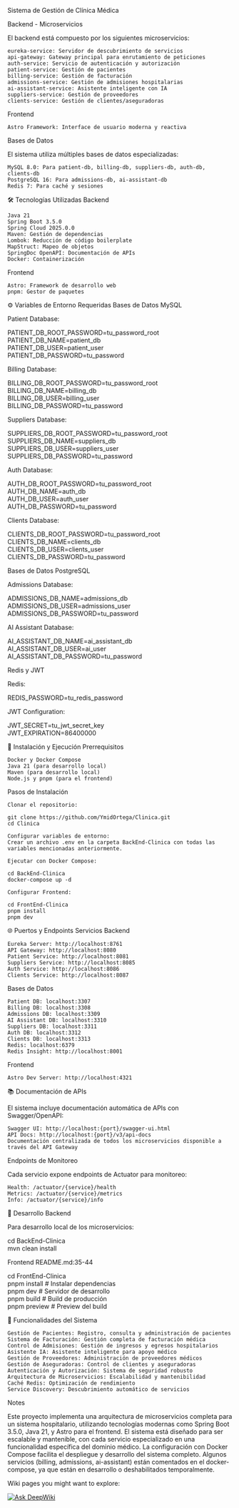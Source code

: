 Sistema de Gestión de Clínica Médica

Backend - Microservicios

El backend está compuesto por los siguientes microservicios:

    eureka-service: Servidor de descubrimiento de servicios
    api-gateway: Gateway principal para enrutamiento de peticiones
    auth-service: Servicio de autenticación y autorización
    patient-service: Gestión de pacientes
    billing-service: Gestión de facturación
    admissions-service: Gestión de admisiones hospitalarias
    ai-assistant-service: Asistente inteligente con IA
    suppliers-service: Gestión de proveedores
    clients-service: Gestión de clientes/aseguradoras

Frontend

    Astro Framework: Interface de usuario moderna y reactiva

Bases de Datos

El sistema utiliza múltiples bases de datos especializadas:

    MySQL 8.0: Para patient-db, billing-db, suppliers-db, auth-db, clients-db
    PostgreSQL 16: Para admissions-db, ai-assistant-db
    Redis 7: Para caché y sesiones

🛠️ Tecnologías Utilizadas
Backend

    Java 21
    Spring Boot 3.5.0
    Spring Cloud 2025.0.0
    Maven: Gestión de dependencias
    Lombok: Reducción de código boilerplate
    MapStruct: Mapeo de objetos
    SpringDoc OpenAPI: Documentación de APIs
    Docker: Containerización

Frontend

    Astro: Framework de desarrollo web
    pnpm: Gestor de paquetes

⚙️ Variables de Entorno Requeridas
Bases de Datos MySQL

Patient Database:

PATIENT_DB_ROOT_PASSWORD=tu_password_root  
PATIENT_DB_NAME=patient_db  
PATIENT_DB_USER=patient_user  
PATIENT_DB_PASSWORD=tu_password

Billing Database:

BILLING_DB_ROOT_PASSWORD=tu_password_root  
BILLING_DB_NAME=billing_db  
BILLING_DB_USER=billing_user  
BILLING_DB_PASSWORD=tu_password

Suppliers Database:

SUPPLIERS_DB_ROOT_PASSWORD=tu_password_root  
SUPPLIERS_DB_NAME=suppliers_db  
SUPPLIERS_DB_USER=suppliers_user  
SUPPLIERS_DB_PASSWORD=tu_password

Auth Database:

AUTH_DB_ROOT_PASSWORD=tu_password_root  
AUTH_DB_NAME=auth_db  
AUTH_DB_USER=auth_user  
AUTH_DB_PASSWORD=tu_password

Clients Database:

CLIENTS_DB_ROOT_PASSWORD=tu_password_root  
CLIENTS_DB_NAME=clients_db  
CLIENTS_DB_USER=clients_user  
CLIENTS_DB_PASSWORD=tu_password

Bases de Datos PostgreSQL

Admissions Database:

ADMISSIONS_DB_NAME=admissions_db  
ADMISSIONS_DB_USER=admissions_user  
ADMISSIONS_DB_PASSWORD=tu_password

AI Assistant Database:

AI_ASSISTANT_DB_NAME=ai_assistant_db  
AI_ASSISTANT_DB_USER=ai_user  
AI_ASSISTANT_DB_PASSWORD=tu_password

Redis y JWT

Redis:

REDIS_PASSWORD=tu_redis_password

JWT Configuration:

JWT_SECRET=tu_jwt_secret_key  
JWT_EXPIRATION=86400000

🚀 Instalación y Ejecución
Prerrequisitos

    Docker y Docker Compose
    Java 21 (para desarrollo local)
    Maven (para desarrollo local)
    Node.js y pnpm (para el frontend)

Pasos de Instalación

    Clonar el repositorio:

    git clone https://github.com/YmidOrtega/Clinica.git  
    cd Clinica

    Configurar variables de entorno:
    Crear un archivo .env en la carpeta BackEnd-Clinica con todas las variables mencionadas anteriormente.

    Ejecutar con Docker Compose:

    cd BackEnd-Clinica  
    docker-compose up -d

    Configurar Frontend:

    cd FrontEnd-Clinica  
    pnpm install  
    pnpm dev

🌐 Puertos y Endpoints
Servicios Backend

    Eureka Server: http://localhost:8761
    API Gateway: http://localhost:8080
    Patient Service: http://localhost:8081
    Suppliers Service: http://localhost:8085
    Auth Service: http://localhost:8086
    Clients Service: http://localhost:8087

Bases de Datos

    Patient DB: localhost:3307
    Billing DB: localhost:3308
    Admissions DB: localhost:3309
    AI Assistant DB: localhost:3310
    Suppliers DB: localhost:3311
    Auth DB: localhost:3312
    Clients DB: localhost:3313
    Redis: localhost:6379
    Redis Insight: http://localhost:8001

Frontend

    Astro Dev Server: http://localhost:4321

📚 Documentación de APIs

El sistema incluye documentación automática de APIs con Swagger/OpenAPI:

    Swagger UI: http://localhost:{port}/swagger-ui.html
    API Docs: http://localhost:{port}/v3/api-docs
    Documentación centralizada de todos los microservicios disponible a través del API Gateway

Endpoints de Monitoreo

Cada servicio expone endpoints de Actuator para monitoreo:

    Health: /actuator/{service}/health
    Metrics: /actuator/{service}/metrics
    Info: /actuator/{service}/info

🔧 Desarrollo
Backend

Para desarrollo local de los microservicios:

cd BackEnd-Clinica  
mvn clean install

Frontend README.md:35-44

cd FrontEnd-Clinica  
pnpm install          # Instalar dependencias  
pnpm dev              # Servidor de desarrollo  
pnpm build            # Build de producción  
pnpm preview          # Preview del build

🏥 Funcionalidades del Sistema

    Gestión de Pacientes: Registro, consulta y administración de pacientes
    Sistema de Facturación: Gestión completa de facturación médica
    Control de Admisiones: Gestión de ingresos y egresos hospitalarios
    Asistente IA: Asistente inteligente para apoyo médico
    Gestión de Proveedores: Administración de proveedores médicos
    Gestión de Aseguradoras: Control de clientes y aseguradoras
    Autenticación y Autorización: Sistema de seguridad robusto
    Arquitectura de Microservicios: Escalabilidad y mantenibilidad
    Caché Redis: Optimización de rendimiento
    Service Discovery: Descubrimiento automático de servicios

Notes

Este proyecto implementa una arquitectura de microservicios completa para un sistema hospitalario, utilizando tecnologías modernas como Spring Boot 3.5.0, Java 21, y Astro para el frontend. El sistema está diseñado para ser escalable y mantenible, con cada servicio especializado en una funcionalidad específica del dominio médico. La configuración con Docker Compose facilita el despliegue y desarrollo del sistema completo. Algunos servicios (billing, admissions, ai-assistant) están comentados en el docker-compose, ya que están en desarrollo o deshabilitados temporalmente.

Wiki pages you might want to explore:

[![Ask DeepWiki](https://deepwiki.com/badge.svg)](https://deepwiki.com/YmidOrtega/Clinica)
